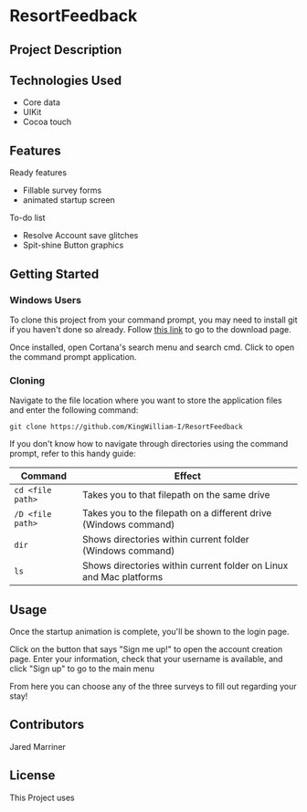 # ResortFeedback

## Project Description

## Technologies Used
- Core data
- UIKit
- Cocoa touch

## Features

Ready features
- Fillable survey forms
- animated startup screen

To-do list
- Resolve Account save glitches
- Spit-shine Button graphics

## Getting Started
### Windows Users
To clone this project from your command prompt, you may need to install git if you haven't done so already.
Follow [this link](https://git-scm.com/downloads) to go to the download page. 

Once installed, open Cortana's search menu and search cmd. Click to open the command prompt application.

### Cloning

Navigate to the file location where you want to store the application files and enter the following command:

`git clone https://github.com/KingWilliam-I/ResortFeedback`

If you don't know how to navigate through directories using the command prompt, refer to this handy guide:

Command       |   Effect
--------------|-----------
`cd <file path>`| Takes you to that filepath on the same drive
`/D <file path>`| Takes you to the filepath on a different drive (Windows command)
`dir`           | Shows directories within current folder (Windows command)
`ls`            | Shows directories within current folder on Linux and Mac platforms

## Usage
Once the startup animation is complete, you'll be shown to the login page.

Click on the button that says "Sign me up!" to open the account creation page. Enter your information, check that your username is available, and click "Sign up" to go to the main menu

From here you can choose any of the three surveys to fill out regarding your stay!

## Contributors
Jared Marriner

## License
This Project uses
